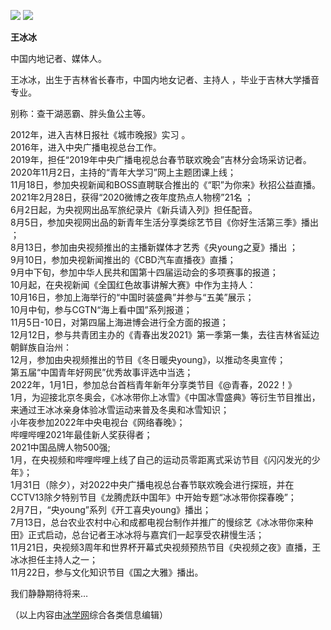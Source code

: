 
<!-- <iframe src="//player.bilibili.com/player.html?aid=347852412&bvid=BV1rR4y1f7mA&cid=896199338&page=1" scrolling="no" border="0" frameborder="no" framespacing="0" allowfullscreen="true" style="width: 640px; height: 430px; max-width: 100%"> </iframe> -->
![](https://user-assets.sxlcdn.com/images/805944/FmPtQboeRUUUKB0w4V5i181pXyqc.jpeg?imageMogr2/strip/auto-orient/thumbnail/720x1440%3E/quality/90!/interlace/1/format/jpeg)
![](http://user-assets.sxlcdn.com/images/805944/FsGMQC5y3tJRIl2dwHaJ0RQ9uYyt.jpeg?imageMogr2/strip/auto-orient/thumbnail/1920x9000%3E/quality/90!/interlace/1/format/jpeg)


**王冰冰**

中国内地记者、媒体人。  
 
王冰冰，出生于吉林省长春市，中国内地女记者、主持人 ，毕业于吉林大学播音专业。  
 
别称：查干湖恶霸、胖头鱼公主等。  
 
2012年，进入吉林日报社《城市晚报》实习 。  
2016年，进入中央广播电视总台工作。  
2019年，担任“2019年中央广播电视总台春节联欢晚会”吉林分会场采访记者。  
2020年11月2日，主持的“青年大学习”网上主题团课上线；  
11月18日，参加央视新闻和BOSS直聘联合推出的《“职”为你来》秋招公益直播。  
2021年2月28日，获得“2020微博之夜年度热点人物榜”21名 ；  
6月2日起，为央视网出品军旅纪录片《新兵请入列》担任配音。  
8月5日，参加央视网出品的新青年生活分享类综艺节目《你好生活第三季》播出 ；  
8月13日，参加由央视频推出的主播新媒体才艺秀《央young之夏》播出 ；  
9月10日，参加央视新闻推出的《CBD汽车直播夜》直播；  
9月中下旬，参加中华人民共和国第十四届运动会的多项赛事的报道；  
10月起，在央视新闻《全国红色故事讲解大赛》中作为主持人：  
10月16日，参加上海举行的“中国时装盛典”并参与“五美”展示；  
10月中旬，参与CGTN“海上看中国”系列报道；  
11月5日-10日，对第四届上海进博会进行全方面的报道；  
12月12日，参与共青团主办的《青春出发2021》第一季第一集，去往吉林省延边朝鲜族自治州：  
12月，参加由央视频推出的节目《冬日暖央young》，以推动冬奥宣传；  
第五届“中国青年好网民”优秀故事评选中当选；  
2022年，1月1日，参加总台首档青年新年分享类节目《@青春，2022！》  
1月，为迎接北京冬奥会，《冰冰带你上冰雪》《中国冰雪盛典》等衍生节目推出，来通过王冰冰亲身体验冰雪运动来普及冬奥和冰雪知识；  
小年夜参加2022年中央电视台《网络春晚》；  
哔哩哔哩2021年最佳新人奖获得者；  
2021中国品牌人物500强;  
1月，在央视频和哔哩哔哩上线了自己的运动员零距离式采访节目《闪闪发光的少年》；  
1月31日（除夕），对2022中央广播电视总台春节联欢晚会进行探班，并在CCTV13除夕特别节目《龙腾虎跃中国年》中开始专题“冰冰带你探春晚”；  
2月7日，“央young”系列《开工喜央young》播出；  
7月13日，总台农业农村中心和成都电视台制作并推广的慢综艺《冰冰带你来种田》正式启动，总台记者王冰冰将与嘉宾们一起享受农耕慢生活；  
11月21日，央视频3周年和世界杯开幕式央视频预热节目《央视频之夜》直播，王冰冰担任主持人之一；  
11月22日，参与文化知识节目《国之大雅》播出。  
 
我们静静期待将来…

（以上内容由[冰学网](https://mywbb.mysxl.cn/)综合各类信息编辑）